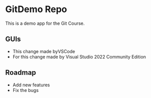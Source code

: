 # GitDemo Repo
This is a demo app for the Git Course.

## GUIs
* This change made byVSCode
* For this change made by Visual Studio 2022 Community Edition

## Roadmap
* Add new features
* Fix the bugs